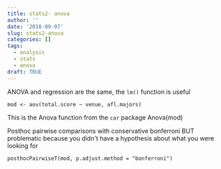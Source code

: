 ```yaml
---
title: stats2- anova
author: ''
date: '2018-09-07'
slug: stats2-anova
categories: []
tags:
  - analysis
  - stats
  - anova
draft: TRUE
---
```


ANOVA and regression are the same, the `lm()` function is useful 
```
mod <- aov(total.score ~ venue, afl.majors)
```

This is the Anova function from the `car` package
Anova(mod)

Posthoc pairwise comparisons with conservative bonferroni BUT problematic because you didn't have a hypothesis about what you were looking for
```
posthocPairwiseT(mod, p.adjust.method = "bonferroni")
```